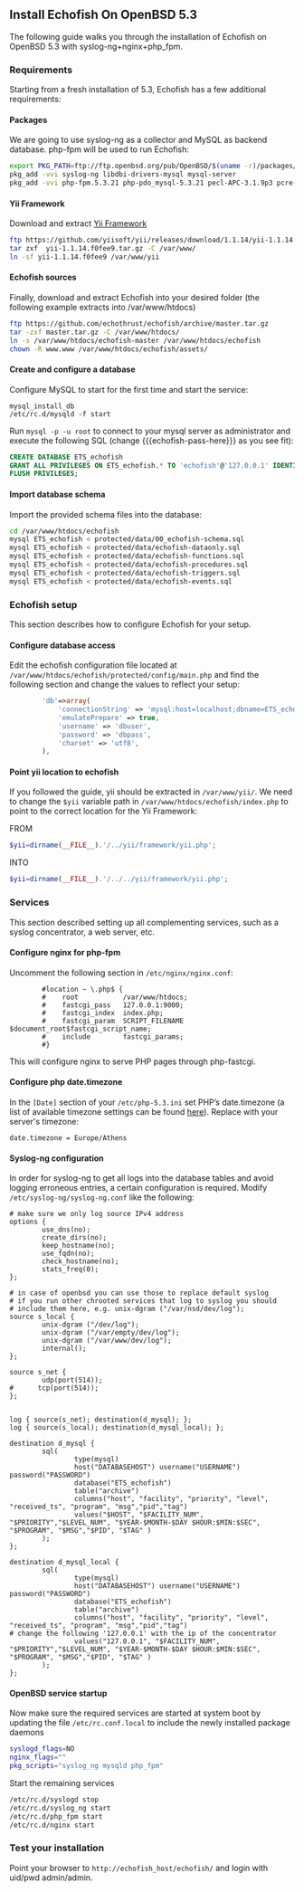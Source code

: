 ## Install Echofish On OpenBSD 5.3

The following guide walks you through the installation of Echofish on OpenBSD 5.3 with syslog-ng+nginx+php_fpm.

### Requirements

Starting from a fresh installation of 5.3, Echofish has a few additional requirements:

#### Packages

We are going to use syslog-ng as a collector and MySQL as backend database. php-fpm will be used to run Echofish:

```sh
export PKG_PATH=ftp://ftp.openbsd.org/pub/OpenBSD/$(uname -r)/packages/$(uname -m)
pkg_add -vvi syslog-ng libdbi-drivers-mysql mysql-server 
pkg_add -vvi php-fpm.5.3.21 php-pdo_mysql-5.3.21 pecl-APC-3.1.9p3 pcre-8.31
```

#### Yii Framework

Download and extract [Yii Framework](https://github.com/yiisoft/yii/releases/download/1.1.14/yii-1.1.14.f0fee9.tar.gz)

```sh
ftp https://github.com/yiisoft/yii/releases/download/1.1.14/yii-1.1.14.f0fee9.tar.gz
tar zxf  yii-1.1.14.f0fee9.tar.gz -C /var/www/
ln -sf yii-1.1.14.f0fee9 /var/www/yii
```

#### Echofish sources

Finally, download and extract Echofish into your desired folder (the following example extracts into /var/www/htdocs)

```sh
ftp https://github.com/echothrust/echofish/archive/master.tar.gz
tar -zxf master.tar.gz -C /var/www/htdocs/
ln -s /var/www/htdocs/echofish-master /var/www/htdocs/echofish
chown -R www.www /var/www/htdocs/echofish/assets/
```

#### Create and configure a database 

Configure MySQL to start for the first time and start the service:

```
mysql_install_db
/etc/rc.d/mysqld -f start
```

Run `mysql -p -u root` to connect to your mysql server as administrator and execute the following SQL (change {{{echofish-pass-here}}} as you see fit):

```sql
CREATE DATABASE ETS_echofish
GRANT ALL PRIVILEGES ON ETS_echofish.* TO 'echofish'@'127.0.0.1' IDENTIFIED BY '{{{echofish-pass-here}}}' WITH GRANT OPTION;
FLUSH PRIVILEGES;
```

#### Import database schema

Import the provided schema files into the database:

```sh
cd /var/www/htdocs/echofish
mysql ETS_echofish < protected/data/00_echofish-schema.sql
mysql ETS_echofish < protected/data/echofish-dataonly.sql
mysql ETS_echofish < protected/data/echofish-functions.sql
mysql ETS_echofish < protected/data/echofish-procedures.sql
mysql ETS_echofish < protected/data/echofish-triggers.sql
mysql ETS_echofish < protected/data/echofish-events.sql
```

### Echofish setup

This section describes how to configure Echofish for your setup.

#### Configure database access

Edit the echofish configuration file located at `/var/www/htdocs/echofish/protected/config/main.php` and find the following section and change the values to reflect your setup:

```php
		'db'=>array(
			'connectionString' => 'mysql:host=localhost;dbname=ETS_echofish',
			'emulatePrepare' => true,
			'username' => 'dbuser',
			'password' => 'dbpass',
			'charset' => 'utf8',
		),
```

#### Point yii location to echofish

If you followed the guide, yii should be extracted in `/var/www/yii/`. We need to change the `$yii` variable path in `/var/www/htdocs/echofish/index.php` to point to the correct location for the Yii Framework:

FROM

```php
$yii=dirname(__FILE__).'/../yii/framework/yii.php'; 
```

INTO

```php
$yii=dirname(__FILE__).'/../../yii/framework/yii.php'; 
```

### Services

This section described setting up all complementing services, such as a syslog concentrator, a web server, etc.

#### Configure nginx for php-fpm

Uncomment the following section in `/etc/nginx/nginx.conf`:

```
        #location ~ \.php$ {
        #    root           /var/www/htdocs;
        #    fastcgi_pass   127.0.0.1:9000;
        #    fastcgi_index  index.php;
        #    fastcgi_param  SCRIPT_FILENAME  $document_root$fastcgi_script_name;
        #    include        fastcgi_params;
        #}

```

This will configure nginx to serve PHP pages through php-fastcgi.

#### Configure php date.timezone

In the `[Date]` section of your `/etc/php-5.3.ini` set PHP’s date.timezone (a list of available timezone settings can be found [here](http://uk.php.net/manual/en/timezones.php)). Replace with your server's timezone:

```
date.timezone = Europe/Athens
```

#### Syslog-ng configuration

In order for syslog-ng to get all logs into the database tables and avoid logging erroneous entries, a certain configuration is required. Modify `/etc/syslog-ng/syslog-ng.conf` like the following:

```
# make sure we only log source IPv4 address
options {
        use_dns(no);
        create_dirs(no);
        keep_hostname(no);
        use_fqdn(no);
        check_hostname(no);
        stats_freq(0);
};

# in case of openbsd you can use those to replace default syslog
# if you run other chrooted services that log to syslog you should 
# include them here, e.g. unix-dgram ("/var/nsd/dev/log");
source s_local {
        unix-dgram ("/dev/log");
        unix-dgram ("/var/empty/dev/log");
        unix-dgram ("/var/www/dev/log");
        internal();
};

source s_net {
        udp(port(514));
#      tcp(port(514));
};


log { source(s_net); destination(d_mysql); };
log { source(s_local); destination(d_mysql_local); };

destination d_mysql {
        sql(
                type(mysql)
                host("DATABASEHOST") username("USERNAME") password("PASSWORD")
                database("ETS_echofish")
                table("archive") 
                columns("host", "facility", "priority", "level", "received_ts", "program", "msg","pid","tag")
                values("$HOST", "$FACILITY_NUM", "$PRIORITY","$LEVEL_NUM", "$YEAR-$MONTH-$DAY $HOUR:$MIN:$SEC", "$PROGRAM", "$MSG","$PID", "$TAG" )
        );
};

destination d_mysql_local {
        sql(
                type(mysql)
                host("DATABASEHOST") username("USERNAME") password("PASSWORD")
                database("ETS_echofish")
                table("archive") 
                columns("host", "facility", "priority", "level", "received_ts", "program", "msg","pid","tag")
# change the following '127.0.0.1' with the ip of the concentrator
                values("127.0.0.1", "$FACILITY_NUM", "$PRIORITY","$LEVEL_NUM", "$YEAR-$MONTH-$DAY $HOUR:$MIN:$SEC", "$PROGRAM", "$MSG","$PID", "$TAG" )
        );
};

```


#### OpenBSD service startup

Now make sure the required services are started at system boot by updating the file `/etc/rc.conf.local` to include the newly installed package daemons

```sh
syslogd_flags=NO
nginx_flags=""
pkg_scripts="syslog_ng mysqld php_fpm"
```

Start the remaining services
  
```sh
/etc/rc.d/syslogd stop
/etc/rc.d/syslog_ng start 
/etc/rc.d/php_fpm start
/etc/rc.d/nginx start
```

### Test your installation

Point your browser to `http://echofish_host/echofish/` and login with uid/pwd admin/admin.